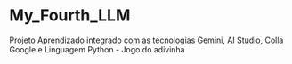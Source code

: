 # My_Fourth_LLM
Projeto Aprendizado integrado com as tecnologias Gemini, AI Studio, Colla Google e Linguagem Python - Jogo do adivinha
